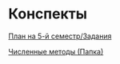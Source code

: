 # Конспекты
[План на 5-й семестр/Задания](https://docs.google.com/document/d/1-vk0suU0OSCSsmfH-8w3PFDjt_Jiu13HQUXKto1jHXo/edit?usp=sharing)

[Численные методы (Папка)](https://drive.google.com/drive/folders/1mzuvHSM5Zk6MfcgbREJI3ErWWY0Ehoiq?usp=sharing)

